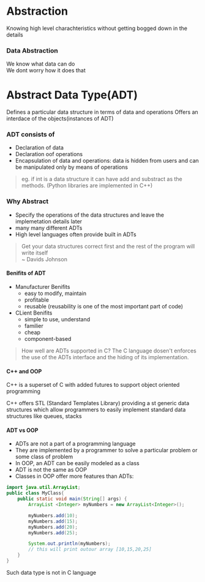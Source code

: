 # Abstraction 
Knowing high level charachteristics without getting bogged down in the details

### Data Abstraction
We know what data can do  
We dont worry how it does that

# Abstract Data Type(ADT)
Defines a particular data structure in terms of data and operations 
Offers an interdace of the objects(instances of ADT)

### ADT consists of
- Declaration of data
- Declaration oof operations
- Encapsulation of data and operations: data is hidden from users and can be manipulated only by means of operations

> eg. if int is a data structure it can have add and substract as the methods. (Python libraries are implemented in C++)

### Why Abstract

- Specify the operations of the data structures and leave the implemetation details later
- many many different ADTs
- High level languages often provide built in ADTs

> Get your data structures correct first and the rest of the program will write itself  
~ Davids Johnson

#### Benifits of ADT

- Manufacturer Benifits
	- easy to modify, maintain
	- profitable
	- reusable (reusability is one of the most important part of code)
- CLient Benifits
	- simple to use, understand
	- familier
	- cheap
	- component\-based

> How well are ADTs supported in C?
The C language dosen't enforces the use of the ADTs interface and the hiding of its implementation.

#### C++ and OOP

C++ is a superset of C with added futures to support object oriented programming

C++ offers STL (Standard Templates Library) providing a st generic data structures which allow programmers to easily implement standard data structures like queues, stacks

#### ADT vs OOP

- ADTs are not a part of a programming language  
- They are implemented by a programmer to solve a particular problem or some class of problem  
- In OOP, an ADT can be easily modeled as a class  
- ADT is not the same as OOP  
- Classes in OOP offer more features than ADTs:  

```java
import java.util.ArrayList;
public class MyClass{
	public static void main(String[] args) {
		ArrayList <Integer> myNumbers = new ArrayList<Integer>();

		myNumbers.add(10);
		myNumbers.add(15);
		myNumbers.add(20);
		myNumbers.add(25);

		System.out.println(myNumbers);
		// this will print outour array [10,15,20,25]
	}
}
```
Such data type is not in C language
